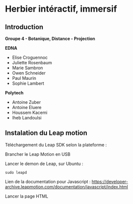 # Herbier intéractif, immersif 

## Introduction 

**Groupe 4 - Botanique, Distance - Projection**

**EDNA**
- Elise Croguennoc
- Juliette Rosenbaum
- Marie Sambron
- Owen Schneider
- Paul Maurin
- Sophie Lambert  

**Polytech**
- Antoine Zuber
- Antoine Eluere
- Houssem Kacemi
- Iheb Landoulsi

## Instalation du Leap motion

Téléchargement du Leap SDK selon la plateforme : 

Brancher le Leap Motion en USB 

Lancer le demon de Leap, sur Ubuntu : 
```
sudo leapd
```

Lien de la documentation pour Javascript : 
https://developer-archive.leapmotion.com/documentation/javascript/index.html 

Lancer la page HTML